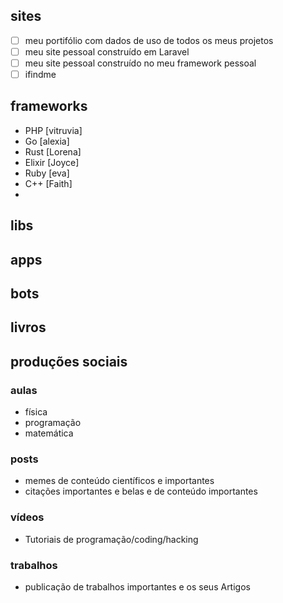 ## sites
- [ ] meu portifólio com dados de uso de todos os meus projetos 
- [ ] meu site pessoal construído em Laravel 
- [ ] meu site pessoal construído no meu framework pessoal 
- [ ] ifindme

## frameworks
- PHP [vitruvia]
- Go [alexia]
- Rust [Lorena]
- Elixir [Joyce]
- Ruby [eva]
- C++ [Faith]
- 

## libs
## apps

## bots

## livros

## produções sociais 

### aulas
- física 
- programação 
- matemática 

### posts
- memes de conteúdo científicos e importantes
- citações importantes e belas e de conteúdo importantes
### vídeos
+ Tutoriais de programação/coding/hacking 

### trabalhos 
- publicação de trabalhos importantes e os seus Artigos 


